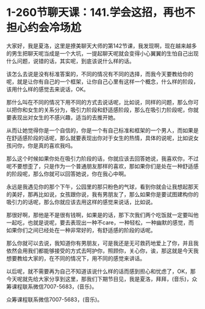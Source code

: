 # 1-260节聊天课：141.学会这招，再也不担心约会冷场尬

大家好，我是夏洛，这里是撩美聊天大师的第142节课，我发现啊，现在越来越多的男生把聊天呢当成是一个大坑，一提起聊天呢就会变得小心翼翼的生怕自己出现什么问题，说错的话，其实呢，到底该说什么样的话。

该怎么去说是没有标准答案的，不同的情况有不同的选择，而我今天要教给你的呢，就是让你有自己的一个框架，让你自己心里有这样一个概念，什么样的阶段，该用什么样的感觉去来说话，OK。

那什么叫在不同的情况下用不同的方式去说话呢，比如说，同样的问题，那么你可以把你和女生的关系分为，吸引力阶段和舒适感阶段，那么在吸引力阶段呢，你就要表现出对女生的不感兴趣，适当的去推开她。

从而让她觉得你是一个自信的，你是一个有自己标准和框架的一个男人，而如果是在舒适感阶段的话呢，那么就要表现出你对于女生的热情，具体的说呢，比如说女孩问你，你是真的喜欢我吗。

那么这个时候如果你处在吸引力阶段的话，你就应该去回答她说，我喜欢你，不过呢不要想歪了，只是作为一个普通朋友那样的喜欢，那如果你们是处在一种舒适感的阶段呢，那么你就可以回答她说，你在我心中啊。

永远是我遇见你的那个下午，公园里的那只粉色的气球，看到你就会让我想起那天的美好，那再比如说，女孩跟你说，我有男朋友了，那么如果你是要试图建构你的吸引力的话呢，那么你就应该去用这样的感觉来说话，比如说。

那很好啊，那他是不是很有钱啊，如果是的话，那下次我们两个吃饭就一定要叫他一起吃，也就是说呢，要去表现出一种不care，一种轻松，一种幽默的感觉，而如果你们之间已经处在一种非常好的，有舒适感的阶段的话呢。

那么你就可以去说，我知道你有男朋友，可是我还是无可救药地爱上了你，并且我依然会用我们都能够接受的方式去呵护你，照顾你，关心你，诶，那这就是今天我想要教给大家的，在不同的情况下，用不同的感觉来讲话。

以后呢，就不需要再为自己不知道该说什么样的话而感到担心和忧虑了，OK，那今天呢就先给大家分享到这里，那我们下期节目见，我是夏洛，拜拜，(音乐)，众筹课程联系微信7007-5683，(音乐)。

众筹课程联系微信7007-5683，(音乐)。